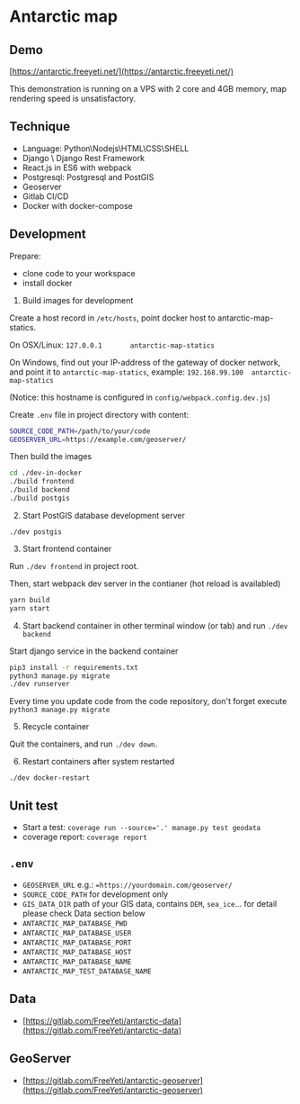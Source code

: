 # Antarctic map

## Demo

[https://antarctic.freeyeti.net/](https://antarctic.freeyeti.net/)

This demonstration is running on a VPS with 2 core and 4GB memory, map rendering speed is unsatisfactory.

## Technique

* Language: Python\Nodejs\HTML\CSS\SHELL
* Django \ Django Rest Framework
* React.js in ES6 with webpack
* Postgresql: Postgresql and PostGIS
* Geoserver
* Gitlab CI/CD
* Docker with docker-compose

## Development

Prepare: 

* clone code to your workspace
* install docker

1. Build images for development

Create a host record in `/etc/hosts`, point docker host to antarctic-map-statics. 

On OSX/Linux: `127.0.0.1       antarctic-map-statics`

On Windows, find out your IP-address of the gateway of docker network, and point it to `antarctic-map-statics`, example: `192.168.99.100  antarctic-map-statics`

(Notice: this hostname is configured in `config/webpack.config.dev.js`)

Create `.env` file in project directory with content:

```bash
SOURCE_CODE_PATH=/path/to/your/code
GEOSERVER_URL=https://example.com/geoserver/
```

Then build the images

```bash
cd ./dev-in-docker
./build frontend
./build backend
./build postgis
```

2. Start PostGIS database development server

`./dev postgis`

3. Start frontend container

Run `./dev frontend` in project root.

Then, start webpack dev server in the contianer (hot reload is availabled)

```bash
yarn build
yarn start
```

4. Start backend container in other terminal window (or tab) and run `./dev backend`

Start django service in the backend container

```bash
pip3 install -r requirements.txt
python3 manage.py migrate
./dev runserver
```

Every time you update code from the code repository, don't forget execute `python3 manage.py migrate`

5. Recycle container

Quit the containers, and run `./dev down`.

6. Restart containers after system restarted

`./dev docker-restart`

## Unit test

* Start a test: `coverage run --source='.' manage.py test geodata`
* coverage report: `coverage report`

## `.env`

* `GEOSERVER_URL` e.g.: `=https://yourdomain.com/geoserver/`
* `SOURCE_CODE_PATH` for development only
* `GIS_DATA_DIR` path of your GIS data, contains `DEM`, `sea_ice`... for detail please check Data section below
* `ANTARCTIC_MAP_DATABASE_PWD`
* `ANTARCTIC_MAP_DATABASE_USER`
* `ANTARCTIC_MAP_DATABASE_PORT`
* `ANTARCTIC_MAP_DATABASE_HOST`
* `ANTARCTIC_MAP_DATABASE_NAME`
* `ANTARCTIC_MAP_TEST_DATABASE_NAME`

## Data

* [https://gitlab.com/FreeYeti/antarctic-data](https://gitlab.com/FreeYeti/antarctic-data)

## GeoServer

* [https://gitlab.com/FreeYeti/antarctic-geoserver](https://gitlab.com/FreeYeti/antarctic-geoserver)
